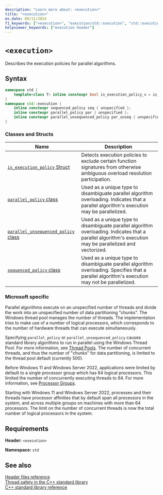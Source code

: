 ```yaml
---
description: "Learn more about: <execution>"
title: "<execution>"
ms.date: 09/11/2024
f1_keywords: ["<execution>", "execution/std::execution", "std::execution"]
helpviewer_keywords: ["execution header"]
---
```

# `<execution>`

Describes the execution policies for parallel algorithms.

## Syntax

```cpp
namespace std {
    template<class T> inline constexpr bool is_execution_policy_v = is_execution_policy<T>::value;
}
namespace std::execution {
    inline constexpr sequenced_policy seq { unspecified };
    inline constexpr parallel_policy par { unspecified };
    inline constexpr parallel_unsequenced_policy par_unseq { unspecified };
}
```

### Classes and Structs

|Name|Description|
|-|-|
|[`is_execution_policy` Struct](is-execution-policy-struct.md)|Detects execution policies to exclude certain function signatures from otherwise ambiguous overload resolution participation.|
|[`parallel_policy` class](parallel-policy-class.md)|Used as a unique type to disambiguate parallel algorithm overloading. Indicates that a parallel algorithm's execution may be parallelized.|
|[`parallel_unsequenced_policy` class](parallel-unsequenced-policy-class.md)|Used as a unique type to disambiguate parallel algorithm overloading. Indicates that a parallel algorithm's execution may be parallelized and vectorized.|
|[`sequenced_policy` class](sequenced-policy-class.md)|Used as a unique type to disambiguate parallel algorithm overloading. Specifies that a parallel algorithm's execution may not be parallelized.|

### Microsoft specific

Parallel algorithms execute on an unspecified number of threads and divide the work into an unspecified number of data partitioning "chunks". The Windows thread pool manages the number of threads. The implementation tries to make use of a number of logical processors, which corresponds to the number of hardware threads that can execute simultaneously.

Specifying `parallel_policy` or `parallel_unsequenced_policy` causes standard library algorithms to run in parallel using the Windows Thread Pool. For more information, see [Thread Pools](/windows/win32/procthread/thread-pools). The number of concurrent threads, and thus the number of "chunks" for data partitioning, is limited to the thread pool default (currently 500).

Before Windows 11 and Windows Server 2022, applications were limited by default to a single processor group which has 64 logical processors. This limited the number of concurrently executing threads to 64. For more information, see [Processor Groups](/windows/win32/procthread/processor-groups).

Starting with Windows 11 and Windows Server 2022, processes and their threads have processor affinities that by default span all processors in the system, and across multiple groups on machines with more than 64 processors. The limit on the number of concurrent threads is now the total number of logical processors in the system.

## Requirements

**Header:** `<execution>`

**Namespace:** `std`

## See also

[Header files reference](cpp-standard-library-header-files.md)\
[Thread safety in the C++ standard library](thread-safety-in-the-cpp-standard-library.md)\
[C++ standard library reference](cpp-standard-library-reference.md)
